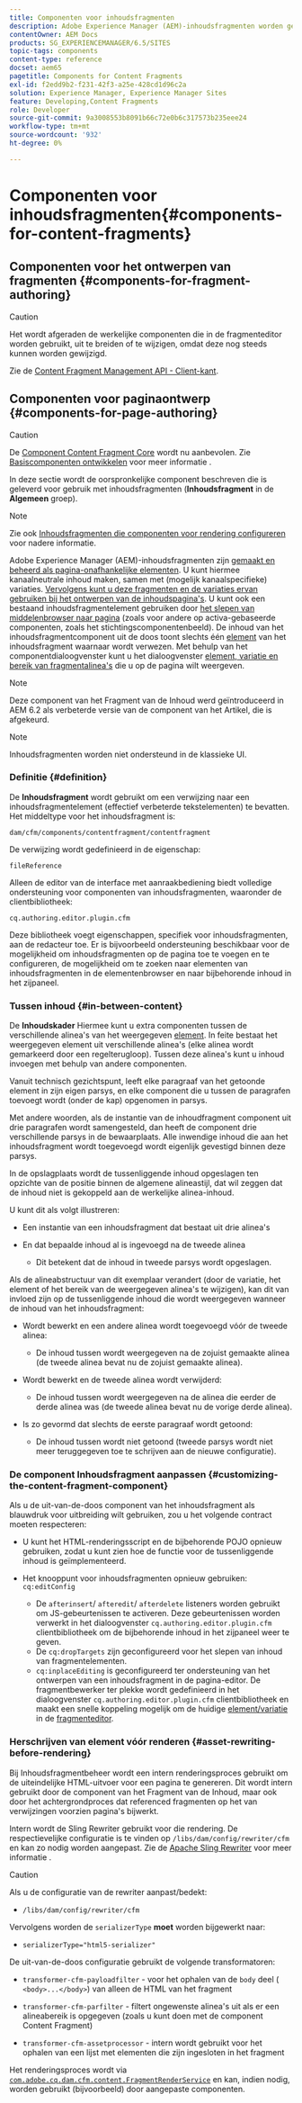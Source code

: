 ```yaml
---
title: Componenten voor inhoudsfragmenten
description: Adobe Experience Manager (AEM)-inhoudsfragmenten worden gemaakt en beheerd als pagina-onafhankelijke elementen
contentOwner: AEM Docs
products: SG_EXPERIENCEMANAGER/6.5/SITES
topic-tags: components
content-type: reference
docset: aem65
pagetitle: Components for Content Fragments
exl-id: f2edd9b2-f231-42f3-a25e-428cd1d96c2a
solution: Experience Manager, Experience Manager Sites
feature: Developing,Content Fragments
role: Developer
source-git-commit: 9a3008553b8091b66c72e0b6c317573b235eee24
workflow-type: tm+mt
source-wordcount: '932'
ht-degree: 0%

---
```


# Componenten voor inhoudsfragmenten{#components-for-content-fragments}

## Componenten voor het ontwerpen van fragmenten {#components-for-fragment-authoring}

>[!CAUTION]
>
>Het wordt afgeraden de werkelijke componenten die in de fragmenteditor worden gebruikt, uit te breiden of te wijzigen, omdat deze nog steeds kunnen worden gewijzigd.

Zie de [Content Fragment Management API - Client-kant](/help/sites-developing/customizing-content-fragments.md#the-content-fragment-management-api-client-side).

## Componenten voor paginaontwerp {#components-for-page-authoring}

>[!CAUTION]
>
>De [Component Content Fragment Core](https://experienceleague.adobe.com/docs/experience-manager-core-components/using/wcm-components/content-fragment-component.html) wordt nu aanbevolen. Zie [Basiscomponenten ontwikkelen](https://experienceleague.adobe.com/docs/experience-manager-core-components/using/developing/overview.html) voor meer informatie .
>
>In deze sectie wordt de oorspronkelijke component beschreven die is geleverd voor gebruik met inhoudsfragmenten (**Inhoudsfragment** in de **Algemeen** groep).

>[!NOTE]
>
>Zie ook [Inhoudsfragmenten die componenten voor rendering configureren](/help/sites-developing/content-fragments-config-components-rendering.md) voor nadere informatie.

Adobe Experience Manager (AEM)-inhoudsfragmenten zijn [gemaakt en beheerd als pagina-onafhankelijke elementen](/help/assets/content-fragments/content-fragments.md). U kunt hiermee kanaalneutrale inhoud maken, samen met (mogelijk kanaalspecifieke) variaties. [Vervolgens kunt u deze fragmenten en de variaties ervan gebruiken bij het ontwerpen van de inhoudspagina&#39;s](/help/sites-authoring/content-fragments.md). U kunt ook een bestaand inhoudsfragmentelement gebruiken door [het slepen van middelenbrowser naar pagina](/help/sites-authoring/content-fragments.md#adding-a-content-fragment-to-your-page) (zoals voor andere op activa-gebaseerde componenten, zoals het stichtingscomponentenbeeld). De inhoud van het inhoudsfragmentcomponent uit de doos toont slechts één [element](/help/assets/content-fragments/content-fragments.md#constituent-parts-of-a-content-fragment) van het inhoudsfragment waarnaar wordt verwezen. Met behulp van het componentdialoogvenster kunt u het dialoogvenster [element, variatie en bereik van fragmentalinea&#39;s](/help/assets/content-fragments/content-fragments.md#constituent-parts-of-a-content-fragment) die u op de pagina wilt weergeven.

>[!NOTE]
>
>Deze component van het Fragment van de Inhoud werd geïntroduceerd in AEM 6.2 als verbeterde versie van de component van het Artikel, die is afgekeurd.

>[!NOTE]
>
>Inhoudsfragmenten worden niet ondersteund in de klassieke UI.

### Definitie {#definition}

De **Inhoudsfragment** wordt gebruikt om een verwijzing naar een inhoudsfragmentelement (effectief verbeterde tekstelementen) te bevatten. Het middeltype voor het inhoudsfragment is:

`dam/cfm/components/contentfragment/contentfragment`

De verwijzing wordt gedefinieerd in de eigenschap:

`fileReference`

Alleen de editor van de interface met aanraakbediening biedt volledige ondersteuning voor componenten van inhoudsfragmenten, waaronder de clientbibliotheek:

`cq.authoring.editor.plugin.cfm`

Deze bibliotheek voegt eigenschappen, specifiek voor inhoudsfragmenten, aan de redacteur toe. Er is bijvoorbeeld ondersteuning beschikbaar voor de mogelijkheid om inhoudsfragmenten op de pagina toe te voegen en te configureren, de mogelijkheid om te zoeken naar elementen van inhoudsfragmenten in de elementenbrowser en naar bijbehorende inhoud in het zijpaneel.

### Tussen inhoud {#in-between-content}

De **Inhoudskader** Hiermee kunt u extra componenten tussen de verschillende alinea&#39;s van het weergegeven [element](/help/assets/content-fragments/content-fragments.md#constituent-parts-of-a-content-fragment). In feite bestaat het weergegeven element uit verschillende alinea&#39;s (elke alinea wordt gemarkeerd door een regelterugloop). Tussen deze alinea&#39;s kunt u inhoud invoegen met behulp van andere componenten.

Vanuit technisch gezichtspunt, leeft elke paragraaf van het getoonde element in zijn eigen parsys, en elke component die u tussen de paragrafen toevoegt wordt (onder de kap) opgenomen in parsys.

Met andere woorden, als de instantie van de inhoudfragment component uit drie paragrafen wordt samengesteld, dan heeft de component drie verschillende parsys in de bewaarplaats. Alle inwendige inhoud die aan het inhoudsfragment wordt toegevoegd wordt eigenlijk gevestigd binnen deze parsys.

In de opslagplaats wordt de tussenliggende inhoud opgeslagen ten opzichte van de positie binnen de algemene alineastijl, dat wil zeggen dat de inhoud niet is gekoppeld aan de werkelijke alinea-inhoud.

U kunt dit als volgt illustreren:

* Een instantie van een inhoudsfragment dat bestaat uit drie alinea&#39;s
* En dat bepaalde inhoud al is ingevoegd na de tweede alinea

   * Dit betekent dat de inhoud in tweede parsys wordt opgeslagen.

Als de alineabstructuur van dit exemplaar verandert (door de variatie, het element of het bereik van de weergegeven alinea&#39;s te wijzigen), kan dit van invloed zijn op de tussenliggende inhoud die wordt weergegeven wanneer de inhoud van het inhoudsfragment:

* Wordt bewerkt en een andere alinea wordt toegevoegd vóór de tweede alinea:

   * De inhoud tussen wordt weergegeven na de zojuist gemaakte alinea (de tweede alinea bevat nu de zojuist gemaakte alinea).

* Wordt bewerkt en de tweede alinea wordt verwijderd:

   * De inhoud tussen wordt weergegeven na de alinea die eerder de derde alinea was (de tweede alinea bevat nu de vorige derde alinea).

* Is zo gevormd dat slechts de eerste paragraaf wordt getoond:

   * De inhoud tussen wordt niet getoond (tweede parsys wordt niet meer teruggegeven toe te schrijven aan de nieuwe configuratie).

### De component Inhoudsfragment aanpassen {#customizing-the-content-fragment-component}

Als u de uit-van-de-doos component van het inhoudsfragment als blauwdruk voor uitbreiding wilt gebruiken, zou u het volgende contract moeten respecteren:

* U kunt het HTML-renderingsscript en de bijbehorende POJO opnieuw gebruiken, zodat u kunt zien hoe de functie voor de tussenliggende inhoud is geïmplementeerd.
* Het knooppunt voor inhoudsfragmenten opnieuw gebruiken: `cq:editConfig`

   * De `afterinsert`/ `afteredit`/ `afterdelete` listeners worden gebruikt om JS-gebeurtenissen te activeren. Deze gebeurtenissen worden verwerkt in het dialoogvenster `cq.authoring.editor.plugin.cfm` clientbibliotheek om de bijbehorende inhoud in het zijpaneel weer te geven.
   * De `cq:dropTargets` zijn geconfigureerd voor het slepen van inhoud van fragmentelementen.
   * `cq:inplaceEditing` is geconfigureerd ter ondersteuning van het ontwerpen van een inhoudsfragment in de pagina-editor. De fragmentbewerker ter plekke wordt gedefinieerd in het dialoogvenster `cq.authoring.editor.plugin.cfm` clientbibliotheek en maakt een snelle koppeling mogelijk om de huidige [element/variatie](/help/assets/content-fragments/content-fragments.md#constituent-parts-of-a-content-fragment) in de [fragmenteditor](/help/assets/content-fragments/content-fragments-variations.md).

### Herschrijven van element vóór renderen {#asset-rewriting-before-rendering}

Bij Inhoudsfragmentbeheer wordt een intern renderingsproces gebruikt om de uiteindelijke HTML-uitvoer voor een pagina te genereren. Dit wordt intern gebruikt door de component van het Fragment van de Inhoud, maar ook door het achtergrondproces dat referenced fragmenten op het van verwijzingen voorzien pagina&#39;s bijwerkt.

Intern wordt de Sling Rewriter gebruikt voor die rendering. De respectievelijke configuratie is te vinden op `/libs/dam/config/rewriter/cfm` en kan zo nodig worden aangepast. Zie de [Apache Sling Rewriter](https://sling.apache.org/documentation/bundles/output-rewriting-pipelines-org-apache-sling-rewriter.html) voor meer informatie .

>[!CAUTION]
>
>Als u de configuratie van de rewriter aanpast/bedekt:
>
>* `/libs/dam/config/rewriter/cfm`
>
>Vervolgens worden de `serializerType` **moet** worden bijgewerkt naar:
>
>* `serializerType="html5-serializer"`

De uit-van-de-doos configuratie gebruikt de volgende transformatoren:

* `transformer-cfm-payloadfilter` - voor het ophalen van de `body` deel ( `<body>...</body>`) van alleen de HTML van het fragment

* `transformer-cfm-parfilter` - filtert ongewenste alinea&#39;s uit als er een alineabereik is opgegeven (zoals u kunt doen met de component Content Fragment)
* `transformer-cfm-assetprocessor` - intern wordt gebruikt voor het ophalen van een lijst met elementen die zijn ingesloten in het fragment

Het renderingsproces wordt via [`com.adobe.cq.dam.cfm.content.FragmentRenderService`](https://developer.adobe.com/experience-manager/reference-materials/6-5/javadoc/com/adobe/cq/dam/cfm/ContentFragment.html) en kan, indien nodig, worden gebruikt (bijvoorbeeld) door aangepaste componenten.
